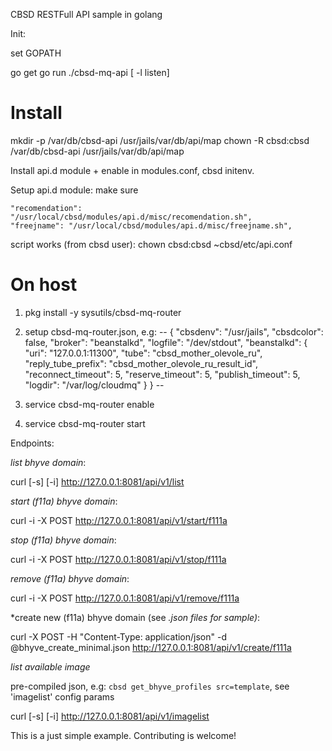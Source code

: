 CBSD RESTFull API sample in golang


Init:

set GOPATH

go get
go run ./cbsd-mq-api [ -l listen]


# Install

mkdir -p /var/db/cbsd-api /usr/jails/var/db/api/map
chown -R cbsd:cbsd /var/db/cbsd-api /usr/jails/var/db/api/map

Install api.d module + enable in modules.conf, cbsd initenv.

Setup api.d module: make sure

    "recomendation": "/usr/local/cbsd/modules/api.d/misc/recomendation.sh",
    "freejname": "/usr/local/cbsd/modules/api.d/misc/freejname.sh",

script works (from cbsd user): chown cbsd:cbsd ~cbsd/etc/api.conf

# On host

1) pkg install -y sysutils/cbsd-mq-router

2) setup cbsd-mq-router.json, e.g:
--
{
    "cbsdenv": "/usr/jails",
    "cbsdcolor": false,
    "broker": "beanstalkd",
    "logfile": "/dev/stdout",
    "beanstalkd": {
      "uri": "127.0.0.1:11300",
      "tube": "cbsd_mother_olevole_ru",
      "reply_tube_prefix": "cbsd_mother_olevole_ru_result_id",
      "reconnect_timeout": 5,
      "reserve_timeout": 5,
      "publish_timeout": 5,
      "logdir": "/var/log/cloudmq"
    }
}
--

3) service cbsd-mq-router enable
4) service cbsd-mq-router start


Endpoints:

*list bhyve domain*:

curl [-s] [-i] http://127.0.0.1:8081/api/v1/list


*start (f11a) bhyve domain*:

curl -i -X POST http://127.0.0.1:8081/api/v1/start/f111a


*stop (f11a) bhyve domain*:

curl -i -X POST http://127.0.0.1:8081/api/v1/stop/f111a


*remove (f11a) bhyve domain*:

curl -i -X POST http://127.0.0.1:8081/api/v1/remove/f111a


*create new (f11a) bhyve domain (see *.json files for sample)*:

curl -X POST -H "Content-Type: application/json" -d @bhyve_create_minimal.json http://127.0.0.1:8081/api/v1/create/f111a


*list available image*

pre-compiled json, e.g: `cbsd get_bhyve_profiles src=template`, see 'imagelist' config params

curl [-s] [-i] http://127.0.0.1:8081/api/v1/imagelist


This is a just simple example. Contributing is welcome!
